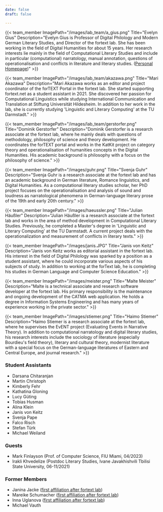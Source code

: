 ```yaml
---
date: false
draft: false

---
```


{{< team_member ImagePath="/images/lab_team/a_gius.png" Title="Evelyn Gius" Description="Evelyn Gius is Professor of Digital Philology and Modern German Literary Studies, and Director of the fortext lab. She has been working in the field of Digital Humanities for about 15 years. Her research interests lie mainly in the field of Computational Literary Studies and include in particular (computational) narratology, manual annotation, questions of operationalisation and conflicts in literature and literary studies. ([Personal Homepage](https://evelyngius.de))" >}}


{{< team_member ImagePath="/images/lab_team/akazawa.png" Title="Mari Akazawa" Description="Mari Akazawa works as an editor and project coordinator of the forTEXT Portal in the fortext lab. She started supporting fortext.net as a student assistant in 2021. She discovered her passion for Computational Linguistics while studying International Communication and Translation at Stiftung Universität Hildesheim. In addition to her work in the lab, she is currently studying 'Linguistic and Literary Computing' at the TU Darmstadt." >}}


{{< team_member ImagePath="/images/lab_team/gerstorfer.png" Title="Dominik Gerstorfer" Description="Dominik Gerstorfer is a research associate at the fortext lab, where he mainly deals with questions of methodology, philosophy of science and theory development. He coordinates the forTEXT portal and works in the KatKit project on category theory and operationalisation of humanities concepts in the Digital Humanities. His academic background is philosophy with a focus on the philosophy of science." >}}


{{< team_member ImagePath="/images/guhr.png" Title="Svenja Guhr" Description="Svenja Guhr is a research associate at the fortext lab and has an academic background in German literature, Romance linguistics, and Digital Humanities. As a computational literary studies scholar, her PhD project focuses on the operationalisation and analysis of sound and loudness as narratological phenomena in German-language literary prose of the 19th and early 20th century." >}}

{{< team_member ImagePath="/images/haeussler.png" Title="Julian Häußler" Description="Julian Häußler is a research associate at the fortext lab and works in the area of method development in Computational Literary Studies. Previously, he completed a Master's degree in 'Linguistic and Literary Computing' at the TU Darmstadt. A current project deals with the operationalization and measurement of conflicts in literary texts." >}}

{{< team_member ImagePath="/images/janis.JPG" Title="Janis von Keitz" Description="Janis von Keitz works as editorial assistant in the fortext lab. His interest in the field of Digital Philology was sparked by a position as a student assistant, where he could incorporate various aspects of his subjects of study. In addition to working at the forText lab, he is completing his studies in German Language and Computer Science Education." >}}

{{< team_member ImagePath="/images/meister.png" Title="Malte Meister" Description="Malte is a technical associate and research software developer at the fortext lab. His primary responsibility is the maintenance and ongoing development of the CATMA web application. He holds a degree in Information Systems Engineering and has many years of experience working in the private sector." >}}


{{< team_member ImagePath="/images/stiemer.png" Title="Haimo Stiemer" Description="Haimo Stiemer is a research associate at the fortext lab, where he supervises the EvENT project (Evaluating Events in Narrative Theory). In addition to computational narratology and digital literary studies, his research interests include the sociology of literature (especially Bourdieu's field theory), literary and cultural theory, modernist literature with a special focus on the German-language literatures of Eastern and Central Europe, and journal research." >}}



### Student Assistants
- Darsana Chitaranjan
- Martin Christoph
- Kimberly Fehr
- Kathatina Gloning
- Lucy Güting
- Tobias Husman
- Alina Klein		
- Janis von Keitz
- Svenja Pape
- Falco Risch
- Stefan Türk
- Michael Weiland		



### Guests
- Mark Finlayson (Prof. of Computer Science, FIU Miami, 04/2023)
- Irakli Khvedelize (Postdoc Literary Studies, Ivane Javakhishvili Tbilisi State University, 06-11/2021)


### Former Members
- Janina Jacke ([first affiliation after fortext lab](https://www.uni-goettingen.de/de/651696.html))
- Mareike Schumacher ([first affiliation after fortext lab](https://www.uni-regensburg.de/sprache-literatur-kultur/professur-digital-humanities/startseite/index.html))
- Inna Uglanova ([first affiliation after fortext lab](https://www.intern.tu-darmstadt.de/verwaltung/dez_viii/kontakte_dezernat_viii/kontakte_dezernat_viii_detail_182720.de.jsp))
- Michael Vauth

</br>
</br>
</br>
</br>

